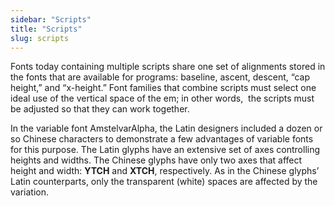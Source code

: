 ```yaml
---
sidebar: "Scripts"
title: "Scripts"
slug: scripts
---
```

Fonts today containing multiple scripts share one set of alignments stored in the fonts that are available for programs: baseline, ascent, descent, “cap height,” and “x-height.” Font families that combine scripts must select one ideal use of the vertical space of the em; in other words,  the scripts must be adjusted so that they can work together. 

In the variable font AmstelvarAlpha, the Latin designers included a dozen or so Chinese characters to demonstrate a few advantages of variable fonts for this purpose. The Latin glyphs have an extensive set of axes controlling heights and widths. The Chinese glyphs have only two axes that affect height and width: <strong>YTCH</strong> and <strong>XTCH</strong>, respectively. As in the Chinese glyphs’ Latin counterparts, only the transparent (white) spaces are affected by the variation.
